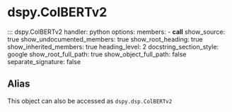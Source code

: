 # dspy.ColBERTv2

::: dspy.ColBERTv2
    handler: python
    options:
        members:
            - __call__
        show_source: true
        show_undocumented_members: true
        show_root_heading: true
        show_inherited_members: true
        heading_level: 2
        docstring_section_style: google
        show_root_full_path: true
        show_object_full_path: false
        separate_signature: false

## Alias

This object can also be accessed as `dspy.dsp.ColBERTv2`

